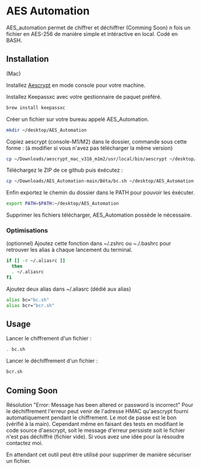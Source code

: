 # AES Automation
AES_automation permet de chiffrer et déchiffrer (Comming Soon) n fois un fichier en AES-256 de manière simple et intéractive en local. Codé en BASH.

## Installation
(Mac)

Installez [Aescrypt](https://www.aescrypt.com/download/) en mode console pour votre machine. 

Installez Keepassxc avec votre gestionnaire de paquet préféré.
```zsh
brew install keepassxc
```
Créer un fichier sur votre bureau appelé AES_Automation.
```zsh
mkdir ~/desktop/AES_Automation
```
Copiez aescrypt (console-M1/M2) dans le dossier, commande sous cette forme :
(à modifier si vous n'avez pas télécharger la même version)
```bash
cp ~/Downloads/aescrypt_mac_v316_m1m2/usr/local/bin/aescrypt ~/desktop/AES_Automation 
```
Téléchargez le ZIP de ce github puis éxécutez : 
```bash
cp ~/Downloads/AES_Automation-main/Bêta/bc.sh ~/desktop/AES_Automation ; cp ~/Downloads/AES_Automation-main/Bêta/bcr.sh ~/desktop/AES_Automation ; chmod +x  ~/desktop/AES_Automation/bc.sh ; chmod +x  ~/desktop/AES_Automation/bcr.sh
```
Enfin exportez le chemin du dossier dans le PATH pour pouvoir les éxécuter.
```bash
export PATH=$PATH:~/desktop/AES_Automation
```
Supprimer les fichiers télécharger, AES_Automation possède le nécessaire.
### Optimisations
(optionnel)
Ajoutez cette fonction dans ~/.zshrc ou ~./.bashrc pour retrouver les alias à chaque lancement du terminal.
```bash
if [[ -r ~/.aliasrc ]]
  then
  . ~/.aliasrc
fi
```

Ajoutez deux alias dans ~/.aliasrc (dédié aux alias)
```zsh
alias bc="bc.sh"
alias bcr="bcr.sh"
```

## Usage
Lancer le chiffrement d'un fichier :
```bash
. bc.sh
```
Lancer le déchiffrement d'un fichier :
```zsh
bcr.sh
```
## Coming Soon

Résolution "Error: Message has been altered or password is incorrect"
Pour le déchiffrement l'erreur peut venir de l'adresse HMAC qu'aescrypt fourni automatiquement pendant le chiffrement. Le mot de passe est le bon (vérifié à la main). Cependant même en faisant des tests en modifiant le code source d'aescrypt, soit le message d'erreur perssiste soit le fichier n'est pas déchiffré (fichier vide). 
Si vous avez une idée pour la résoudre contactez moi.

En attendant cet outil peut être utilisé pour supprimer de manière sécuriser un fichier. 
